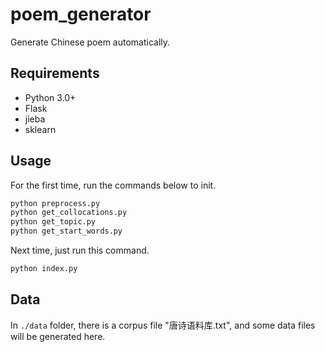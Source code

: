 # poem_generator

Generate Chinese poem automatically.

## Requirements

* Python 3.0+
* Flask
* jieba
* sklearn

## Usage

For the first time, run the commands below to init.

```bash
python preprocess.py
python get_collocations.py
python get_topic.py
python get_start_words.py
```

Next time, just run this command.

```bash
python index.py
```

## Data

In `./data` folder, there is a corpus file "唐诗语料库.txt", and some data files will be generated here.
